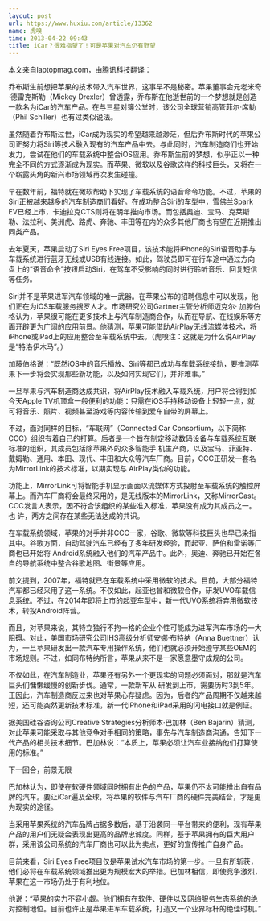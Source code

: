 ```yaml
---
layout: post
url: https://www.huxiu.com/article/13362
name: 虎嗅
time: 2013-04-22 09:43
title: iCar？很难指望了！可是苹果对汽车仍有野望
---
```

本文来自laptopmag.com，由腾讯科技翻译：

乔布斯生前想把苹果的技术带入汽车世界，这事早不是秘密。苹果董事会元老米奇·德雷克斯勒（Mickey Drexler）曾透露，乔布斯在他逝世前的一个梦想就是创造一款名为iCar的汽车产品。在与三星对簿公堂时，该公司全球营销高管菲尔·席勒（Phil Schiller）也有过类似说法。

虽然随着乔布斯过世，iCar成为现实的希望越来越渺茫，但后乔布斯时代的苹果公司正努力将Siri等技术融入现有的汽车产品中去。与此同时，汽车制造商们也开始发力，尝试在他们的车载系统中整合iOS应用。乔布斯生前的梦想，似乎正以一种完全不同的方式逐渐成为现实。而苹果、微软以及谷歌这样的科技巨头，又将在一个崭露头角的新兴市场领域再次发生碰撞。

早在数年前，福特就在微软帮助下实现了车载系统的语音命令功能。不过，苹果的Siri正被越来越多的汽车制造商们看好。在成功整合Siri的车型中，雪佛兰Spark EV已经上市，卡迪拉克CTS则将在明年推向市场。而包括奥迪、宝马、克莱斯勒、法拉利、美洲虎、路虎、奔驰、丰田等在内的众多其他厂商也有望在近期推出 同类产品。

去年夏天，苹果启动了Siri Eyes Free项目，该技术能将iPhone的Siri语音助手与车载系统进行蓝牙无线或USB有线连接。如此，驾驶员即可在行车途中通过方向盘上的“语音命令”按钮启动Siri，在驾车不受影响的同时进行聆听音乐、回复短信等任务。

Siri并不是苹果进军汽车领域的唯一武器。在苹果公布的招聘信息中可以发现，他们正在为iOS车载服务搜罗人才。市场研究公司Gartner主管分析师迈克尔· 加滕伯格认为，苹果很可能在更多技术上与汽车制造商合作，从而在导航、在线娱乐等方面开辟更为广阔的应用前景。他猜测，苹果可能借助AirPlay无线流媒体技术，将iPhone或iPad上的应用整合至车载系统中去。（虎嗅注：这就是为什么说AirPlay是“特洛伊木马”。）

加藤伯格说：“既然iOS中的音乐播放、Siri等都已成功与车载系统接轨，要推测苹果下一步将会实现那些新功能，以及如何实现它们，并非难事。”

一旦苹果与汽车制造商达成共识，将AirPlay技术融入车载系统，用户将会得到如今天Apple TV机顶盒一般便利的功能：只需在iOS手持移动设备上轻轻一点，就可将音乐、照片、视频甚至游戏等内容传输到爱车自带的屏幕上。

不过，面对同样的目标，“车联网”（Connected Car Consortium，以下简称CCC）组织有着自己的打算。后者是一个旨在制定移动数码设备与车载系统互联标准的组织，其成员包括除苹果外的众多智能手 机生产商，以及宝马、菲亚特、戴姆勒、通用、本田、现代、丰田和大众等汽车厂商。目前，CCC正研发一套名为MirrorLink的技术标准，以期实现与 AirPlay类似的功能。

功能上，MirrorLink可将智能手机显示画面以流媒体方式投射至车载系统的触控屏幕上。而汽车厂商将会最终采用的，是无线版本的MirrorLink，又称MirrorCast。CCC发言人表示，因不符合该组织的某些准入标准，苹果没有成为其成员之一。也 许，两方之间存在某些无法达成的共识。

在车载系统领域，苹果的对手并非CCC一家，谷歌、微软等科技巨头也早已染指其中。谷歌方面，自动驾驶汽车已经有了多年研发经验，而起亚、萨伯和雷诺等厂商也已开始将 Android系统融入他们的汽车产品中。此外，奥迪、奔驰已开始在各自的导航系统中整合谷歌地图、街景等应用。

前文提到，2007年，福特就已在车载系统中采用微软的技术。目前，大部分福特汽车都已经采用了这一系统。不仅如此，起亚也曾和微软合作，研发UVO车载信息系统。不过，在2014年即将上市的起亚车型中，新一代UVO系统将弃用微软技术，转投Android阵营。

而且，对苹果来说，其特立独行不拘一格的企业个性可能成为进军汽车市场的一大阻碍。对此，美国市场研究公司IHS高级分析师安娜·布特纳（Anna Buettner）认为，一旦苹果研发出一款汽车专用操作系统，他们也就必须开始遵守某些OEM的市场规则。不过，如同布特纳所言，苹果从来不是一家愿意墨守成规的公司。

不仅如此，在汽车制造业，苹果还有另外一个更现实的问题必须面对，那就是汽车巨头们慵懒缓慢的创新步伐。通常，一款新车从 研发到上市，需要历时3到5年。正因此，汽车制造商反过来也对苹果心存疑虑。因为，后者的产品周期不仅越来越短，还可能突然更新技术标准，新一代iPhone和iPad采用的闪电接口就是例证。

据美国硅谷咨询公司Creative Strategies分析师本·巴加林（Ben Bajarin）猜测，对此苹果可能采取与其他竞争对手相同的策略，事先与汽车制造商沟通，告知下一代产品的相关技术细节。巴加林说：“本质上，苹果必须让汽车业接纳他们打算使用的标准。”

下一回合，前景无限

巴加林认为，即使在软硬件领域同时拥有出色的产品，苹果仍不太可能推出自有品牌的汽车。要让iCar遍及全球，将苹果的软件与汽车厂商的硬件完美结合，才是更为现实的途径。

当采用苹果系统的汽车品牌占据多数后，基于沿袭同一平台带来的便利，现有苹果产品的用户们无疑会表现出更高的品牌忠诚度。同样，基于苹果拥有的巨大用户群，采用该公司系统的汽车厂商也可以此为卖点，更好的宣传推广自身产品。

目前来看，Siri Eyes Free项目仅是苹果试水汽车市场的第一步。一旦有所斩获，他们必将在车载系统领域推出更为规模宏大的举措。巴加林相信，即使竞争激烈，苹果在这一市场仍处于有利地位。

他说：“苹果的实力不容小觑。他们拥有在软件、硬件以及网络服务生态系统的绝对控制地位。目前也许正是苹果进军车载系统，打造又一个业界标杆的绝佳时机。”

